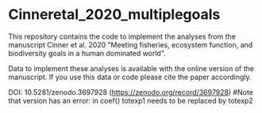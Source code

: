 # Cinneretal_2020_multiplegoals
This repository contains the code to implement the analyses from the manuscript  Cinner et al. 2020 "Meeting fisheries, ecosystem function, and biodiversity goals in a human dominated world".

Data to implement these analyses is available with the online version of the manuscript. 
If you use this data or code please cite the paper accordingly.

DOI: 10.5281/zenodo.3697928 (https://zenodo.org/record/3697928)
#Note that version has an error: in coef() totexp1 needs to be replaced by totexp2
